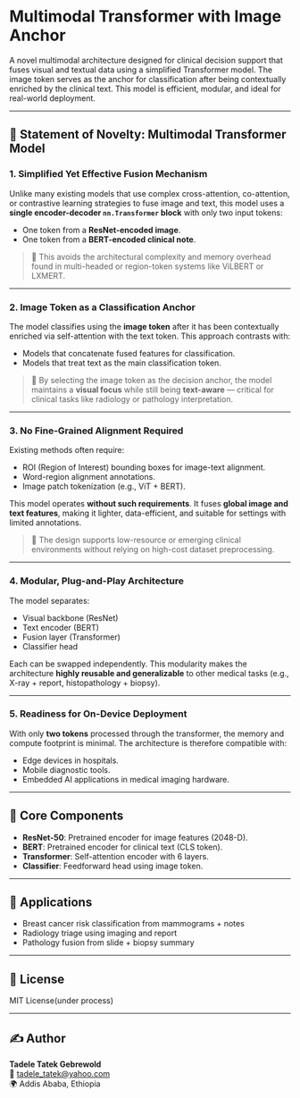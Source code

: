 # Multimodal Transformer with Image Anchor

A novel multimodal architecture designed for clinical decision support that fuses visual and textual data using a simplified Transformer model. The image token serves as the anchor for classification after being contextually enriched by the clinical text. This model is efficient, modular, and ideal for real-world deployment.

---

## 🚀 Statement of Novelty: Multimodal Transformer Model

### 1. Simplified Yet Effective Fusion Mechanism
Unlike many existing models that use complex cross-attention, co-attention, or contrastive learning strategies to fuse image and text, this model uses a **single encoder-decoder `nn.Transformer` block** with only two input tokens:

- One token from a **ResNet-encoded image**.
- One token from a **BERT-encoded clinical note**.

> 🔑 This avoids the architectural complexity and memory overhead found in multi-headed or region-token systems like ViLBERT or LXMERT.

---

### 2. Image Token as a Classification Anchor
The model classifies using the **image token** after it has been contextually enriched via self-attention with the text token. This approach contrasts with:

- Models that concatenate fused features for classification.
- Models that treat text as the main classification token.

> 🔑 By selecting the image token as the decision anchor, the model maintains a **visual focus** while still being **text-aware** — critical for clinical tasks like radiology or pathology interpretation.

---

### 3. No Fine-Grained Alignment Required
Existing methods often require:
- ROI (Region of Interest) bounding boxes for image-text alignment.
- Word-region alignment annotations.
- Image patch tokenization (e.g., ViT + BERT).

This model operates **without such requirements**. It fuses **global image and text features**, making it lighter, data-efficient, and suitable for settings with limited annotations.

> 🔑 The design supports low-resource or emerging clinical environments without relying on high-cost dataset preprocessing.

---

### 4. Modular, Plug-and-Play Architecture
The model separates:
- Visual backbone (ResNet)
- Text encoder (BERT)
- Fusion layer (Transformer)
- Classifier head

Each can be swapped independently. This modularity makes the architecture **highly reusable and generalizable** to other medical tasks (e.g., X-ray + report, histopathology + biopsy).

---

### 5. Readiness for On-Device Deployment
With only **two tokens** processed through the transformer, the memory and compute footprint is minimal. The architecture is therefore compatible with:

- Edge devices in hospitals.
- Mobile diagnostic tools.
- Embedded AI applications in medical imaging hardware.

---

## 🧱 Core Components

- **ResNet-50**: Pretrained encoder for image features (2048-D).
- **BERT**: Pretrained encoder for clinical text (CLS token).
- **Transformer**: Self-attention encoder with 6 layers.
- **Classifier**: Feedforward head using image token.

---

## 🧠 Applications

- Breast cancer risk classification from mammograms + notes
- Radiology triage using imaging and report
- Pathology fusion from slide + biopsy summary

---

## 📜 License
MIT License(under process)

---

## ✍️ Author
**Tadele Tatek Gebrewold**  
📧 tadele_tatek@yahoo.com  
🌍 Addis Ababa, Ethiopia
